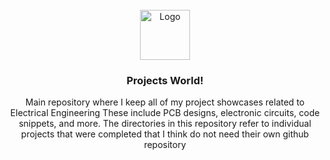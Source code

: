 
<!-- PROJECT LOGO -->
<br />
<div align="center">
  <a href="https://github.com/github_username/repo_name">
    <img src="images/logo.png" alt="Logo" width="80" height="80">
  </a>

<h3 align="center">Projects World!</h3>

Main repository where I keep all of my project showcases related to Electrical Engineering
These include PCB designs, electronic circuits, code snippets, and more. The directories in this repository refer to individual projects that were completed that I think do not need their own github repository